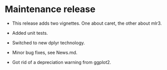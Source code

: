 # Maintenance release

- This release adds two vignettes. One about caret, the other about mlr3.

- Added unit tests.

- Switched to new dplyr technology.

- Minor bug fixes, see News.md.

- Got rid of a depreciation warning from ggplot2.
